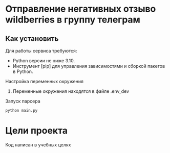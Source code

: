 # Отправление негативных отзыво wildberries в группу телеграм

## Как установить
Для работы сервиса требуются:
- Python версии не ниже 3.10.
- Инструмент [pip] для управления зависимостями и сборкой пакетов в Python.

Настройка переменных окружения
1. Переменные окружения находятся в файле .env_dev


Запуск парсера
```
python main.py
```

# Цели проекта

Код написан в учебных целях 